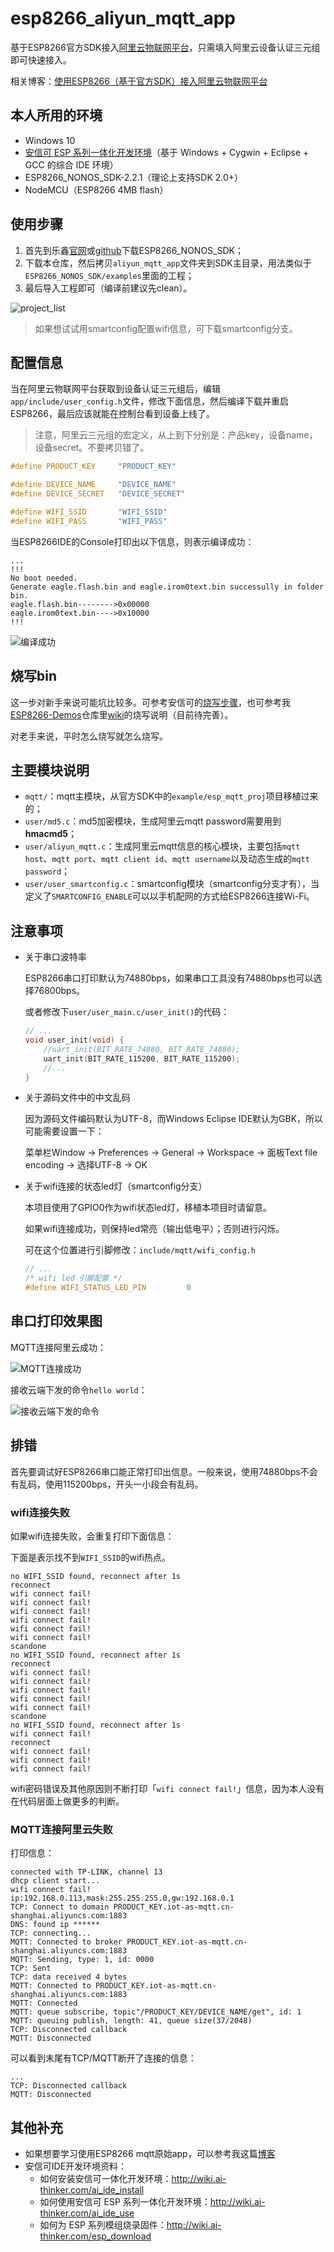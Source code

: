 # esp8266_aliyun_mqtt_app

基于ESP8266官方SDK接入[阿里云物联网平台](https://www.aliyun.com/product/iot)，只需填入阿里云设备认证三元组即可快速接入。

相关博客：[使用ESP8266（基于官方SDK）接入阿里云物联网平台](https://blog.csdn.net/yannanxiu/article/details/81334230)


## 本人所用的环境

- Windows 10
- [安信可 ESP 系列一体化开发环境](http://wiki.ai-thinker.com/ai_ide_install)（基于 Windows + Cygwin + Eclipse + GCC 的综合 IDE 环境）
- ESP8266_NONOS_SDK-2.2.1（理论上支持SDK 2.0+）
- NodeMCU（ESP8266 4MB flash）


## 使用步骤

1. 首先到乐鑫[官网](https://www.espressif.com/zh-hans/products/hardware/esp8266ex/resources)或[github](https://github.com/espressif/ESP8266_NONOS_SDK)下载ESP8266_NONOS_SDK；
2. 下载本仓库，然后拷贝`aliyun_mqtt_app`文件夹到SDK主目录，用法类似于`ESP8266_NONOS_SDK/examples`里面的工程；
3. 最后导入工程即可（编译前建议先clean）。

![project_list](screenshot/project_list.png)


> 如果想试试用smartconfig配置wifi信息，可下载smartconfig分支。

## 配置信息

当在阿里云物联网平台获取到设备认证三元组后，编辑`app/include/user_config.h`文件，修改下面信息，然后编译下载并重启ESP8266，最后应该就能在控制台看到设备上线了。

> 注意，阿里云三元组的宏定义，从上到下分别是：产品key，设备name，设备secret。不要拷贝错了。

```C
#define PRODUCT_KEY     "PRODUCT_KEY"

#define DEVICE_NAME     "DEVICE_NAME"
#define DEVICE_SECRET   "DEVICE_SECRET"

#define WIFI_SSID       "WIFI_SSID"
#define WIFI_PASS       "WIFI_PASS"

```

当ESP8266IDE的Console打印出以下信息，则表示编译成功：

```
...
!!!
No boot needed.
Generate eagle.flash.bin and eagle.irom0text.bin successully in folder bin.
eagle.flash.bin-------->0x00000
eagle.irom0text.bin---->0x10000
!!!
```

![编译成功](screenshot/build_success.png)

## 烧写bin

这一步对新手来说可能坑比较多。可参考安信可的[烧写步骤](http://wiki.ai-thinker.com/esp_download#%E7%83%A7%E5%BD%95%E4%B8%8B%E8%BD%BD)，也可参考我[ESP8266-Demos](https://github.com/AngelLiang/ESP8266-Demos)仓库里[wiki](https://github.com/AngelLiang/ESP8266-Demos/wiki)的烧写说明（目前待完善）。

对老手来说，平时怎么烧写就怎么烧写。

## 主要模块说明

- `mqtt/`：mqtt主模块，从官方SDK中的`example/esp_mqtt_proj`项目移植过来的；
- `user/md5.c`：md5加密模块，生成阿里云mqtt password需要用到**hmacmd5**；
- `user/aliyun_mqtt.c`：生成阿里云mqtt信息的核心模块，主要包括`mqtt host`、`mqtt port`、`mqtt client id`、`mqtt username`以及动态生成的`mqtt password`；
- `user/user_smartconfig.c`：smartconfig模块（smartconfig分支才有），当定义了`SMARTCONFIG_ENABLE`可以以手机配网的方式给ESP8266连接Wi-Fi。


## 注意事项

- 关于串口波特率

    ESP8266串口打印默认为74880bps，如果串口工具没有74880bps也可以选择76800bps。

    或者修改下`user/user_main.c/user_init()`的代码：

    ```C
    // ...
    void user_init(void) {
	    //uart_init(BIT_RATE_74880, BIT_RATE_74880);
	    uart_init(BIT_RATE_115200, BIT_RATE_115200);
        //...
    }
    ```

- 关于源码文件中的中文乱码

    因为源码文件编码默认为UTF-8，而Windows Eclipse IDE默认为GBK，所以可能需要设置一下：

    菜单栏Window -> Preferences -> General -> Workspace -> 面板Text file encoding -> 选择UTF-8 -> OK

- 关于wifi连接的状态led灯（smartconfig分支）

    本项目使用了GPIO0作为wifi状态led灯，移植本项目时请留意。

    如果wifi连接成功，则保持led常亮（输出低电平）；否则进行闪烁。

    可在这个位置进行引脚修改：`include/mqtt/wifi_config.h`

    ```C
    // ...
    /* wifi led 引脚配置 */
    #define WIFI_STATUS_LED_PIN         0
    ```


## 串口打印效果图

MQTT连接阿里云成功：

![MQTT连接成功](screenshot/mqtt_connect_success.png)

接收云端下发的命令`hello world`：

![接收云端下发的命令](screenshot/topic_get_helloworld.png)

## 排错

首先要调试好ESP8266串口能正常打印出信息。一般来说，使用74880bps不会有乱码，使用115200bps，开头一小段会有乱码。

### wifi连接失败

如果wifi连接失败，会重复打印下面信息：

下面是表示找不到`WIFI_SSID`的wifi热点。

```
no WIFI_SSID found, reconnect after 1s
reconnect
wifi connect fail!
wifi connect fail!
wifi connect fail!
wifi connect fail!
wifi connect fail!
wifi connect fail!
scandone
no WIFI_SSID found, reconnect after 1s
reconnect
wifi connect fail!
wifi connect fail!
wifi connect fail!
wifi connect fail!
wifi connect fail!
scandone
no WIFI_SSID found, reconnect after 1s
wifi connect fail!
reconnect
wifi connect fail!
wifi connect fail!
wifi connect fail!
```

wifi密码错误及其他原因则不断打印「`wifi connect fail!`」信息，因为本人没有在代码层面上做更多的判断。

### MQTT连接阿里云失败

打印信息：

```
connected with TP-LINK, channel 13
dhcp client start...
wifi connect fail!
ip:192.168.0.113,mask:255.255.255.0,gw:192.168.0.1
TCP: Connect to domain PRODUCT_KEY.iot-as-mqtt.cn-shanghai.aliyuncs.com:1883
DNS: found ip ******
TCP: connecting...
MQTT: Connected to broker PRODUCT_KEY.iot-as-mqtt.cn-shanghai.aliyuncs.com:1883
MQTT: Sending, type: 1, id: 0000
TCP: Sent
TCP: data received 4 bytes
MQTT: Connected to PRODUCT_KEY.iot-as-mqtt.cn-shanghai.aliyuncs.com:1883
MQTT: Connected
MQTT: queue subscribe, topic"/PRODUCT_KEY/DEVICE_NAME/get", id: 1
MQTT: queuing publish, length: 41, queue size(37/2048)
TCP: Disconnected callback
MQTT: Disconnected
```

可以看到末尾有TCP/MQTT断开了连接的信息：

```
...
TCP: Disconnected callback
MQTT: Disconnected
```

## 其他补充

- 如果想要学习使用ESP8266 mqtt原始app，可以参考我这篇[博客](https://blog.csdn.net/yannanxiu/article/details/53088534)
- 安信可IDE开发环境资料：
  - 如何安装安信可一体化开发环境：http://wiki.ai-thinker.com/ai_ide_install
  - 如何使用安信可 ESP 系列一体化开发环境：http://wiki.ai-thinker.com/ai_ide_use
  - 如何为 ESP 系列模组烧录固件：http://wiki.ai-thinker.com/esp_download
